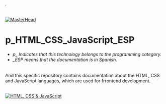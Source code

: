 
<h6 align="justify">.</h6>

[![MasterHead](http://dicer0.com/wp-content/uploads/2023/09/HTML-CSS-y-JS-di_cer0-Banner.png)](https://dicer0.com/#skills)
# p_HTML_CSS_JavaScript_ESP
<h6 align="justify">
  <ul>
    <li>p_ Indicates that this technology belongs to the programming category.</li>
    <li>_ESP means that the documentation is in Spanish.</li>
  </ul>
</h6>
And this specific repository contains documentation about the HTML, CSS and JavaScript languages, which are used for frrontend development.
&nbsp;
<br/>
&nbsp;

[![HTML, CSS & JavaScript](http://dicer0.com/wp-content/uploads/2024/04/p_HTML_CSS_JavaScript.png)](https://dicer0.com/#skills)
